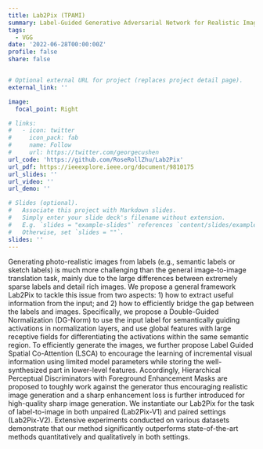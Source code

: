 ```yaml
---
title: Lab2Pix (TPAMI)
summary: Label-Guided Generative Adversarial Network for Realistic Image Synthesis
tags:
  - VGG
date: '2022-06-28T00:00:00Z'
profile: false
share: false


# Optional external URL for project (replaces project detail page).
external_link: ''

image:
  focal_point: Right

# links:
#   - icon: twitter
#     icon_pack: fab
#     name: Follow
#     url: https://twitter.com/georgecushen
url_code: 'https://github.com/RoseRollZhu/Lab2Pix'
url_pdf: https://ieeexplore.ieee.org/document/9810175
url_slides: ''
url_video: ''
url_demo: ''

# Slides (optional).
#   Associate this project with Markdown slides.
#   Simply enter your slide deck's filename without extension.
#   E.g. `slides = "example-slides"` references `content/slides/example-slides.md`.
#   Otherwise, set `slides = ""`.
slides: ''
---
```


Generating photo-realistic images from labels (e.g., semantic labels or sketch labels) is much more challenging than the general image-to-image translation task, mainly due to the large differences between extremely sparse labels and detail rich images. We propose a general framework Lab2Pix to tackle this issue from two aspects: 1) how to extract useful information from the input; and 2) how to efficiently bridge the gap between the labels and images. Specifically, we propose a Double-Guided Normalization (DG-Norm) to use the input label for semantically guiding activations in normalization layers, and use global features with large receptive fields for differentiating the activations within the same semantic region. To efficiently generate the images, we further propose Label Guided Spatial Co-Attention (LSCA) to encourage the learning of incremental visual information using limited model parameters while storing the well-synthesized part in lower-level features. Accordingly, Hierarchical Perceptual Discriminators with Foreground Enhancement Masks are proposed to toughly work against the generator thus encouraging realistic image generation and a sharp enhancement loss is further introduced for high-quality sharp image generation. We instantiate our Lab2Pix for the task of label-to-image in both unpaired (Lab2Pix-V1) and paired settings (Lab2Pix-V2). Extensive experiments conducted on various datasets demonstrate that our method significantly outperforms state-of-the-art methods quantitatively and qualitatively in both settings.